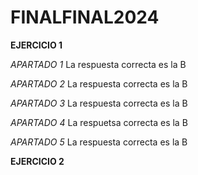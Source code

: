 # FINALFINAL2024

**EJERCICIO 1**


_APARTADO 1_ La respuesta correcta es la B

_APARTADO 2_ La respuesta correcta es la B

_APARTADO 3_ La respuesta correcta es la B

_APARTADO 4_ La respuetsa correcta es la B

_APARTADO 5_ La respuesta correcta es la B



**EJERCICIO 2**
